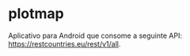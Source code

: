 # plotmap
Aplicativo para Android que consome a seguinte API: https://restcountries.eu/rest/v1/all​ . 

